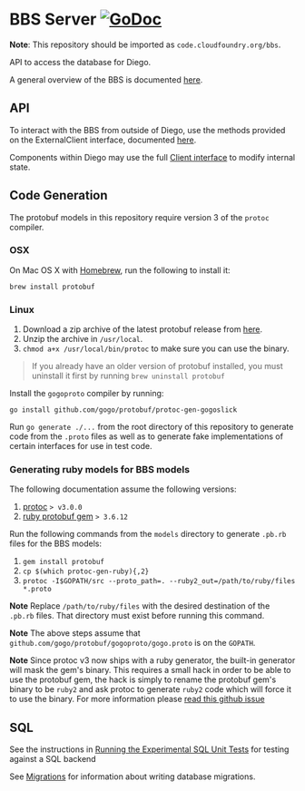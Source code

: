 # BBS Server [![GoDoc](https://godoc.org/github.com/cloudfoundry/bbs?status.svg)](https://godoc.org/github.com/cloudfoundry/bbs)

**Note**: This repository should be imported as `code.cloudfoundry.org/bbs`.

API to access the database for Diego.

A general overview of the BBS is documented [here](doc).

## API

To interact with the BBS from outside of Diego, use the methods provided on the
ExternalClient interface, documented [here](https://godoc.org/github.com/cloudfoundry/bbs#ExternalClient).

Components within Diego may use the full [Client interface](https://godoc.org/github.com/cloudfoundry/bbs#Client) to modify internal state.

## Code Generation

The protobuf models in this repository require version 3 of the `protoc` compiler.


### OSX

On Mac OS X with [Homebrew](http://brew.sh/), run the following to install it:

```
brew install protobuf
```

### Linux

1. Download a zip archive of the latest protobuf release from [here](https://github.com/google/protobuf/releases).
1. Unzip the archive in `/usr/local`.
1. `chmod a+x /usr/local/bin/protoc` to make sure you can use the binary.

> If you already have an older version of protobuf installed, you must
> uninstall it first by running `brew uninstall protobuf`

Install the `gogoproto` compiler by running:

```
go install github.com/gogo/protobuf/protoc-gen-gogoslick
```

Run `go generate ./...` from the root directory of this repository to generate code from the `.proto` files as well as to generate fake implementations of certain interfaces for use in test code.


### Generating ruby models for BBS models

The following documentation assume the following versions:

1. [protoc](https://github.com/google/protobuf/releases) `> v3.0.0`
2. [ruby protobuf gem](https://github.com/ruby-protobuf/protobuf) `> 3.6.12`

Run the following commands from the `models` directory to generate `.pb.rb`
files for the BBS models:

1. `gem install protobuf`
2. `cp $(which protoc-gen-ruby){,2}`
3. `protoc -I$GOPATH/src --proto_path=. --ruby2_out=/path/to/ruby/files *.proto`

**Note** Replace `/path/to/ruby/files` with the desired destination of the
`.pb.rb` files. That directory must exist before running this command.

**Note** The above steps assume that
`github.com/gogo/protobuf/gogoproto/gogo.proto` is on the `GOPATH`.

**Note** Since protoc v3 now ships with a ruby generator, the built-in
generator will mask the gem's binary. This requires a small hack in order to be
able to use the protobuf gem, the hack is simply to rename the protobuf gem's
binary to be `ruby2` and ask protoc to generate `ruby2` code which will force
it to use the binary. For more information please
[read this github issue](https://github.com/ruby-protobuf/protobuf/issues/341)

## SQL

See the instructions in [Running the Experimental SQL Unit Tests](https://github.com/cloudfoundry/diego-release/blob/develop/CONTRIBUTING.md#running-the-experimental-sql-unit-tests)
for testing against a SQL backend

See [Migrations](https://github.com/cloudfoundry/bbs/blob/master/doc/bbs-migration.md) for information about writing database migrations.
